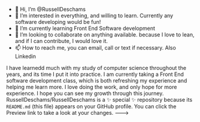 - 👋 Hi, I’m @RussellDeschams
- 👀 I’m interested in everything, and willing to learn. Currently any software developing would be fun!
- 🌱 I’m currently learning Front End Software development
- 💞️ I’m looking to collaborate on anything available. because I love to lean, and if I can contribute, I would love it.
- 📫 How to reach me, you can email, call or text if necessary. Also Linkedin

I have learnedd much with my study of computer science throughout the years, and its time I put it into practice. I am currently taking a Front End software development class, which is both refreshing my experience and helping me learn more.  I love doing the work, and only hope for more experience. I hope you can see my growth through this journey.
RussellDeschams/RussellDeschams is a ✨ special ✨ repository because its `README.md` (this file) appears on your GitHub profile.
You can click the Preview link to take a look at your changes.
--->
